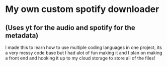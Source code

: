 # My own custom spotify downloader
## (Uses yt for the audio and spotify for the metadata)

I made this to learn how to use multiple coding languages in one project, its a very messy code base but I had alot of fun making it and I plan on making a front end and hooking it up to my cloud storage to store all of the files!

